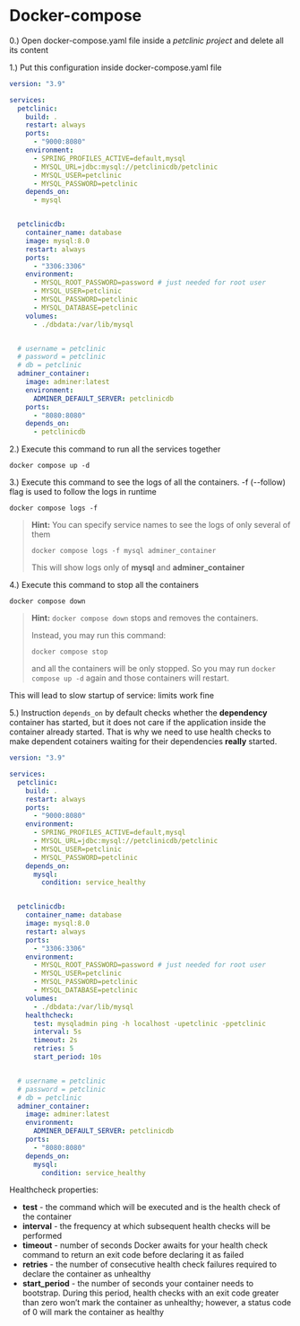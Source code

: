 # Docker-compose

0.) Open docker-compose.yaml file inside a _petclinic project_ and delete all its content

1.) Put this configuration inside docker-compose.yaml file

```yaml
version: "3.9"

services:
  petclinic:
    build: .
    restart: always
    ports:
      - "9000:8080"
    environment:
      - SPRING_PROFILES_ACTIVE=default,mysql
      - MYSQL_URL=jdbc:mysql://petclinicdb/petclinic
      - MYSQL_USER=petclinic
      - MYSQL_PASSWORD=petclinic
    depends_on:
      - mysql


  petclinicdb:
    container_name: database
    image: mysql:8.0
    restart: always
    ports:
      - "3306:3306"
    environment:
      - MYSQL_ROOT_PASSWORD=password # just needed for root user
      - MYSQL_USER=petclinic
      - MYSQL_PASSWORD=petclinic
      - MYSQL_DATABASE=petclinic
    volumes:
      - ./dbdata:/var/lib/mysql


  # username = petclinic
  # password = petclinic
  # db = petclinic
  adminer_container:
    image: adminer:latest
    environment:
      ADMINER_DEFAULT_SERVER: petclinicdb
    ports:
      - "8080:8080"
    depends_on:
      - petclinicdb

```
2.) Execute this command to run all the services together

```shell
docker compose up -d
```

3.) Execute this command to see the logs of all the containers.
-f (--follow) flag is used to follow the logs in runtime

```shell
docker compose logs -f
```

> **Hint:** You can specify service names to see the logs of only several of them
> ```
> docker compose logs -f mysql adminer_container
> ```
> This will show logs only of **mysql** and **adminer_container**

4.) Execute this command to stop all the containers

```shell
docker compose down
```

> **Hint:** ```docker compose down``` stops and removes the containers.
>
> Instead, you may run this command:
> ```shell
> docker compose stop
> ```
> and all the containers will be only stopped. So you may run ```docker compose up -d``` again and those containers will restart.

This will lead to slow startup of service: limits work fine


5.) Instruction ```depends_on``` by default checks whether the **dependency**
container has started, but it does not care if the application inside the container
already started. That is why we need to use health checks to make dependent cotainers 
waiting for their dependencies **really** started.

```yaml
version: "3.9"

services:
  petclinic:
    build: .
    restart: always
    ports:
      - "9000:8080"
    environment:
      - SPRING_PROFILES_ACTIVE=default,mysql
      - MYSQL_URL=jdbc:mysql://petclinicdb/petclinic
      - MYSQL_USER=petclinic
      - MYSQL_PASSWORD=petclinic
    depends_on:
      mysql:
        condition: service_healthy


  petclinicdb:
    container_name: database
    image: mysql:8.0
    restart: always
    ports:
      - "3306:3306"
    environment:
      - MYSQL_ROOT_PASSWORD=password # just needed for root user
      - MYSQL_USER=petclinic
      - MYSQL_PASSWORD=petclinic
      - MYSQL_DATABASE=petclinic
    volumes:
      - ./dbdata:/var/lib/mysql
    healthcheck:
      test: mysqladmin ping -h localhost -upetclinic -ppetclinic
      interval: 5s
      timeout: 2s
      retries: 5
      start_period: 10s


  # username = petclinic
  # password = petclinic
  # db = petclinic
  adminer_container:
    image: adminer:latest
    environment:
      ADMINER_DEFAULT_SERVER: petclinicdb
    ports:
      - "8080:8080"
    depends_on:
      mysql:
        condition: service_healthy
```
Healthcheck properties:
* **test** - the command which will be executed and is the health check of the container
* **interval** - the frequency at which subsequent health checks will be performed
* **timeout** - number of seconds Docker awaits for your health check command to return an exit code before declaring it as failed
* **retries** - the number of consecutive health check failures required to declare the container as unhealthy
* **start_period** - the number of seconds your container needs to bootstrap. During this period, health checks with an exit code greater 
than zero won’t mark the container as unhealthy; however, a status code of 0 will mark the container as healthy
